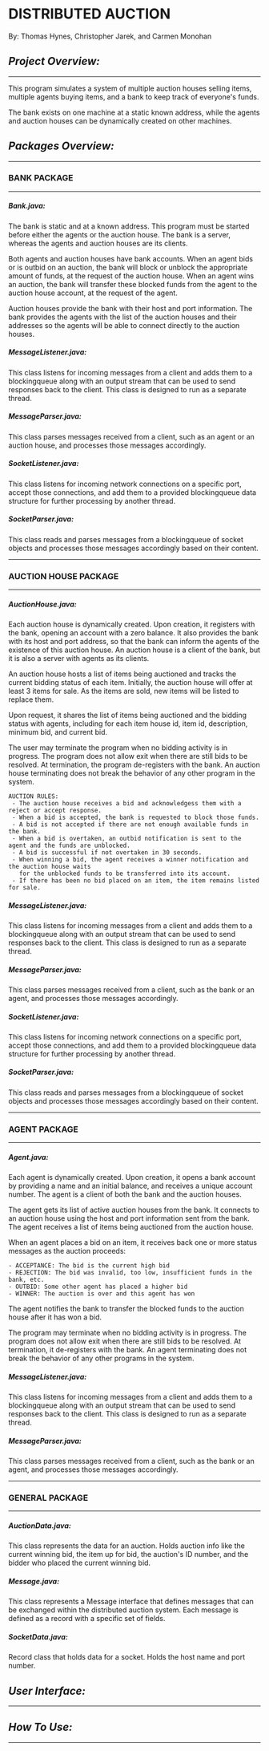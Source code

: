 # **DISTRIBUTED AUCTION**
By: Thomas Hynes, Christopher Jarek, and Carmen Monohan 

## _Project Overview:_

---
This program simulates a system of multiple auction houses selling items, 
multiple agents buying items, and a bank to keep track of everyone's funds. 

The bank exists on one machine at a static known address, while the agents 
and auction houses can be dynamically created on other machines. 

## _Packages Overview:_

---
### BANK PACKAGE
___
##### Bank.java:
The bank is static and at a known address. This program must be started before
either the agents or the auction house. The bank is a server, whereas the agents
and auction houses are its clients.

Both agents and auction houses have bank accounts. When an agent bids or is outbid
on an auction, the bank will block or unblock the appropriate amount of funds, at the 
request of the auction house. When an agent wins an auction, the bank will transfer these 
blocked funds from the agent to the auction house account, at the request of the agent.

Auction houses provide the bank with their host and port information. The bank provides the 
agents with the list of the auction houses and their addresses so the agents will be able 
to connect directly to the auction houses.

##### MessageListener.java:
This class listens for incoming messages from a client and adds them to a blockingqueue 
along with an output stream that can be used to send responses back to the client. This class
is designed to run as a separate thread. 
##### MessageParser.java:
This class parses messages received from a client, such as an agent or an auction house, and
processes those messages accordingly. 
##### SocketListener.java:
This class listens for incoming network connections on a specific port, accept those connections,
and add them to a provided blockingqueue data structure for further processing by another thread.
##### SocketParser.java:
This class reads and parses messages from a blockingqueue of socket objects and processes 
those messages accordingly based on their content.

---
### AUCTION HOUSE PACKAGE
___
##### AuctionHouse.java:
Each auction house is dynamically created. Upon creation, it registers with the bank, opening an 
account with a zero balance. It also provides the bank with its host and port address, so that the 
bank can inform the agents of the existence of this auction house. An auction house is a client of
the bank, but it is also a server with agents as its clients.

An auction house hosts a list of items being auctioned and tracks the current bidding status of each 
item. Initially, the auction house will offer at least 3 items for sale. As the items are sold, new 
items will be listed to replace them. 

Upon request, it shares the list of items being auctioned and the bidding status with agents, including
for each item house id, item id, description, minimum bid, and current bid.

The user may terminate the program when no bidding activity is in progress. The program does not allow
exit when there are still bids to be resolved. At termination, the program de-registers with the bank.
An auction house terminating does not break the behavior of any other program in the system. 

    AUCTION RULES:
     - The auction house receives a bid and acknowledgess them with a reject or accept response. 
     - When a bid is accepted, the bank is requested to block those funds. 
     - A bid is not accepted if there are not enough available funds in the bank.
     - When a bid is overtaken, an outbid notification is sent to the agent and the funds are unblocked.
     - A bid is successful if not overtaken in 30 seconds.
     - When winning a bid, the agent receives a winner notification and the auction house waits 
       for the unblocked funds to be transferred into its account. 
     - If there has been no bid placed on an item, the item remains listed for sale. 

##### MessageListener.java:
This class listens for incoming messages from a client and adds them to a blockingqueue
along with an output stream that can be used to send responses back to the client. This class
is designed to run as a separate thread.
##### MessageParser.java:
This class parses messages received from a client, such as the bank or an agent, and
processes those messages accordingly.
##### SocketListener.java:
This class listens for incoming network connections on a specific port, accept those connections,
and add them to a provided blockingqueue data structure for further processing by another thread.
##### SocketParser.java:
This class reads and parses messages from a blockingqueue of socket objects and processes
those messages accordingly based on their content.

---
### AGENT PACKAGE
___
##### Agent.java:
Each agent is dynamically created. Upon creation, it opens a bank account by providing a name and an 
initial balance, and receives a unique account number. The agent is a client of both the bank and the 
auction houses. 

The agent gets its list of active auction houses from the bank. It connects to an auction house using 
the host and port information sent from the bank. The agent receives a list of items being auctioned 
from the auction house. 

When an agent places a bid on an item, it receives back one or more status messages as the auction proceeds:

    - ACCEPTANCE: The bid is the current high bid
    - REJECTION: The bid was invalid, too low, insufficient funds in the bank, etc.
    - OUTBID: Some other agent has placed a higher bid
    - WINNER: The auction is over and this agent has won

The agent notifies the bank to transfer the blocked funds to the auction house after it has won a bid. 

The program may terminate when no bidding activity is in progress. The program does not allow exit when
there are still bids to be resolved. At termination, it de-registers with the bank. An agent terminating
does not break the behavior of any other programs in the system. 

##### MessageListener.java:
This class listens for incoming messages from a client and adds them to a blockingqueue
along with an output stream that can be used to send responses back to the client. This class
is designed to run as a separate thread.
##### MessageParser.java:
This class parses messages received from a client, such as the bank or an agent, and
processes those messages accordingly.

---
### GENERAL PACKAGE
___
##### AuctionData.java:
This class represents the data for an auction. Holds auction info like the current winning bid,
the item up for bid, the auction's ID number, and the bidder who placed the current winning bid.
##### Message.java:
This class represents a Message interface that defines messages that can be exchanged within the 
distributed auction system. Each message is defined as a record with a specific set of fields.
##### SocketData.java:
Record class that holds data for a socket. Holds the host name and port number.


## _User Interface:_ 
___

## _How To Use:_
___

